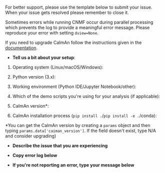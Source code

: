 For better support, please use the template below to submit your issue. When your issue gets resolved please remember to close it.

Sometimes errors while running CNMF occur during parallel processing which prevents the log to provide a meaningful error message. Please reproduce your error with setting `dview=None`.

If you need to upgrade CaImAn follow the instructions given in the [documentation](https://caiman.readthedocs.io/en/master/Installation.html#upgrading).

- **Tell us a bit about your setup**: 
 1. Operating system (Linux/macOS/Windows): 
 
 2. Python version (3.x): 
 
 3. Working environment (Python IDE/Jupyter Notebook/other):
 
 4. Which of the demo scripts you're using for your analysis (if applicable):
 
 5. CaImAn version*: 
 
 6. CaImAn installation process (`pip install .`/`pip install -e .`/conda): 

*You can get the CaImAn version by creating a `params` object and then typing `params.data['caiman_version']`. If the field doesn't exist, type N/A and consider upgrading)

- **Describe the issue that you are experiencing**



- **Copy error log below**



- **If you're not reporting an error, type your message below**
